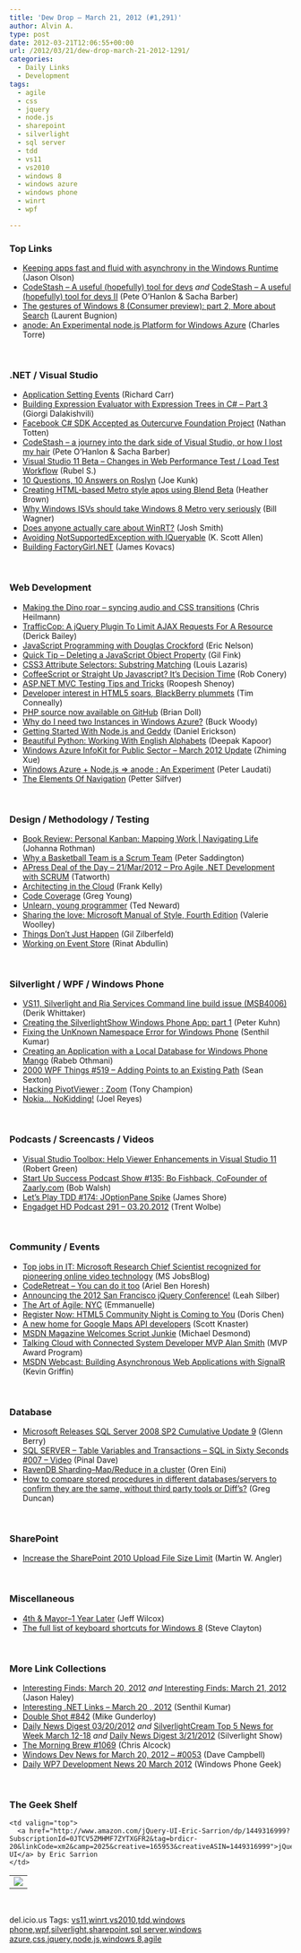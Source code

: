 ```yaml
---
title: 'Dew Drop – March 21, 2012 (#1,291)'
author: Alvin A.
type: post
date: 2012-03-21T12:06:55+00:00
url: /2012/03/21/dew-drop-march-21-2012-1291/
categories:
  - Daily Links
  - Development
tags:
  - agile
  - css
  - jquery
  - node.js
  - sharepoint
  - silverlight
  - sql server
  - tdd
  - vs11
  - vs2010
  - windows 8
  - windows azure
  - windows phone
  - winrt
  - wpf

---
```

### <a name="top"></a>Top Links

  * [Keeping apps fast and fluid with asynchrony in the Windows Runtime][1] (Jason Olson)
  * [CodeStash &#8211; A useful (hopefully) tool for devs][2] _and_ [CodeStash &#8211; A useful (hopefully) tool for devs II][3] (Pete O&#8217;Hanlon & Sacha Barber)
  * [The gestures of Windows 8 (Consumer preview): part 2, More about Search][4] (Laurent Bugnion)
  * [anode: An Experimental node.js Platform for Windows Azure][5] (Charles Torre)

&#160;

### <a name="dotnet"></a>.NET / Visual Studio

  * [Application Setting Events][6] (Richard Carr)
  * [Building Expression Evaluator with Expression Trees in C# – Part 3][7] (Giorgi Dalakishvili)
  * [Facebook C# SDK Accepted as Outercurve Foundation Project][8] (Nathan Totten)
  * [CodeStash &#8211; a journey into the dark side of Visual Studio, or how I lost my hair][9] (Pete O&#8217;Hanlon & Sacha Barber)
  * [Visual Studio 11 Beta &#8211; Changes in Web Performance Test / Load Test Workflow][10] (Rubel S.)
  * [10 Questions, 10 Answers on Roslyn][11] (Joe Kunk)
  * [Creating HTML-based Metro style apps using Blend Beta][12] (Heather Brown)
  * [Why Windows ISVs should take Windows 8 Metro very seriously][13] (Bill Wagner)
  * [Does anyone actually care about WinRT?][14] (Josh Smith)
  * [Avoiding NotSupportedException with IQueryable][15] (K. Scott Allen)
  * [Building FactoryGirl.NET][16] (James Kovacs)

&#160;

### <a name="web"></a>Web Development

  * [Making the Dino roar – syncing audio and CSS transitions][17] (Chris Heilmann)
  * [TrafficCop: A jQuery Plugin To Limit AJAX Requests For A Resource][18] (Derick Bailey)
  * [JavaScript Programming with Douglas Crockford][19] (Eric Nelson)
  * [Quick Tip – Deleting a JavaScript Object Property][20] (Gil Fink)
  * [CSS3 Attribute Selectors: Substring Matching][21] (Louis Lazaris)
  * [CoffeeScript or Straight Up Javascript? It’s Decision Time][22] (Rob Conery)
  * [ASP.NET MVC Testing Tips and Tricks][23] (Roopesh Shenoy)
  * [Developer interest in HTML5 soars, BlackBerry plummets][24] (Tim Conneally)
  * [PHP source now available on GitHub][25] (Brian Doll)
  * [Why do I need two Instances in Windows Azure?][26] (Buck Woody)
  * [Getting Started With Node.js and Geddy][27] (Daniel Erickson)
  * [Beautiful Python: Working With English Alphabets][28] (Deepak Kapoor)
  * [Windows Azure InfoKit for Public Sector – March 2012 Update][29] (Zhiming Xue)
  * [Windows Azure + Node.js => anode : An Experiment][30] (Peter Laudati)
  * [The Elements Of Navigation][31] (Petter Silfver)

&#160;

### <a name="design"></a>Design / Methodology / Testing

  * [Book Review: Personal Kanban: Mapping Work | Navigating Life][32] (Johanna Rothman)
  * [Why a Basketball Team is a Scrum Team][33] (Peter Saddington)
  * [APress Deal of the Day &#8211; 21/Mar/2012 &#8211; Pro Agile .NET Development with SCRUM][34] (Tatworth)
  * [Architecting in the Cloud][35] (Frank Kelly)
  * [Code Coverage][36] (Greg Young)
  * [Unlearn, young programmer][37] (Ted Neward)
  * [Sharing the love: Microsoft Manual of Style, Fourth Edition][38] (Valerie Woolley)
  * [Things Don’t Just Happen][39] (Gil Zilberfeld)
  * [Working on Event Store][40] (Rinat Abdullin)

&#160;

### <a name="silverlight"></a>Silverlight / WPF / Windows Phone

  * [VS11, Silverlight and Ria Services Command line build issue (MSB4006)][41] (Derik Whittaker)
  * [Creating the SilverlightShow Windows Phone App: part 1][42] (Peter Kuhn)
  * [Fixing the UnKnown Namespace Error for Windows Phone][43] (Senthil Kumar)
  * [Creating an Application with a Local Database for Windows Phone Mango][44] (Rabeb Othmani)
  * <a href="http://wpf.2000things.com/2012/03/21/519-adding-points-to-an-existing-path" target="_blank">2000 WPF Things #519 – Adding Points to an Existing Path</a> (Sean Sexton)
  * [Hacking PivotViewer : Zoom][45] (Tony Champion)
  * [Nokia… NoKidding!][46] (Joel Reyes)

&#160;

### <a name="podcasts"></a>Podcasts / Screencasts / Videos

  * [Visual Studio Toolbox: Help Viewer Enhancements in Visual Studio 11][47] (Robert Green)
  * <a href="http://startupsuccesspodcast.com/2012/03/show-135-bo-fishback-cofounder-of-zaarly-com/" target="_blank">Start Up Success Podcast Show #135: Bo Fishback, CoFounder of Zaarly.com</a> (Bob Walsh)
  * [Let&#8217;s Play TDD #174: JOptionPane Spike][48] (James Shore)
  * [Engadget HD Podcast 291 &#8211; 03.20.2012][49] (Trent Wolbe)

&#160;

### <a name="events"></a>Community / Events

  * [Top jobs in IT: Microsoft Research Chief Scientist recognized for pioneering online video technology][50] (MS JobsBlog)
  * [CodeRetreat – You can do it too][51] (Ariel Ben Horesh)
  * [Announcing the 2012 San Francisco jQuery Conference!][52] (Leah Silber)
  * [The Art of Agile: NYC][53] (Emmanuelle)
  * [Register Now: HTML5 Community Night is Coming to You][54] (Doris Chen)
  * [A new home for Google Maps API developers][55] (Scott Knaster)
  * [MSDN Magazine Welcomes Script Junkie][56] (Michael Desmond)
  * [Talking Cloud with Connected System Developer MVP Alan Smith][57] (MVP Award Program)
  * [MSDN Webcast: Building Asynchronous Web Applications with SignalR][58] (Kevin Griffin)

&#160;

### <a name="sql"></a>Database

  * [Microsoft Releases SQL Server 2008 SP2 Cumulative Update 9][59] (Glenn Berry)
  * [SQL SERVER – Table Variables and Transactions – SQL in Sixty Seconds #007 – Video][60] (Pinal Dave)
  * [RavenDB Sharding–Map/Reduce in a cluster][61] (Oren Eini)
  * [How to compare stored procedures in different databases/servers to confirm they are the same, without third party tools or Diff&#8217;s?][62] (Greg Duncan)

&#160;

### <a name="sp"></a>SharePoint

  * [Increase the SharePoint 2010 Upload File Size Limit][63] (Martin W. Angler)

&#160;

### <a name="misc"></a>Miscellaneous

  * [4th & Mayor–1 Year Later][64] (Jeff Wilcox)
  * [The full list of keyboard shortcuts for Windows 8][65] (Steve Clayton)

&#160;

### <a name="links"></a>More Link Collections

  * [Interesting Finds: March 20, 2012][66] _and_ [Interesting Finds: March 21, 2012][67] (Jason Haley)
  * [Interesting .NET Links – March 20 , 2012][68] (Senthil Kumar)
  * [Double Shot #842][69] (Mike Gunderloy)
  * [Daily News Digest 03/20/2012][70] _and_ [SilverlightCream Top 5 News for Week March 12-18][71] _and_&#160;<a href="http://feedproxy.google.com/~r/silverlightshow/~3/tSwU1JZaKPE/Daily-News-Digest-3-21-2012.aspx" target="_blank">Daily News Digest 3/21/2012</a> (Silverlight Show)
  * [The Morning Brew #1069][72] (Chris Alcock)
  * [Windows Dev News for March 20, 2012 &#8211; #0053][73] (Dave Campbell)
  * [Daily WP7 Development News 20 March 2012][74] (Windows Phone Geek)

&#160;

### <a name="shelf"></a>The Geek Shelf

<table border="0" cellspacing="0" cellpadding="0">
  <tr>
    <td>
      <img data-recalc-dims="1" decoding="async" src="https://i0.wp.com/ecx.images-amazon.com/images/I/41gTgmXBqSL._SL160_.jpg?w=660" />
    </td>
    
    <td valign="top">
      <a href="http://www.amazon.com/jQuery-UI-Eric-Sarrion/dp/1449316999?SubscriptionId=0JTCV5ZMHMF7ZYTXGFR2&tag=brdicr-20&linkCode=xm2&camp=2025&creative=165953&creativeASIN=1449316999">jQuery UI</a> by Eric Sarrion
    </td>
  </tr>
</table>

&#160;

<div style="padding-bottom: 0px; margin: 0px; padding-left: 0px; padding-right: 0px; display: inline; float: none; padding-top: 0px" id="scid:0767317B-992E-4b12-91E0-4F059A8CECA8:9c6b5496-d711-456a-8f38-2ebf47a9743a" class="wlWriterEditableSmartContent">
  del.icio.us Tags: <a href="http://del.icio.us/popular/vs11" rel="tag">vs11</a>,<a href="http://del.icio.us/popular/winrt" rel="tag">winrt</a>,<a href="http://del.icio.us/popular/vs2010" rel="tag">vs2010</a>,<a href="http://del.icio.us/popular/tdd" rel="tag">tdd</a>,<a href="http://del.icio.us/popular/windows+phone" rel="tag">windows phone</a>,<a href="http://del.icio.us/popular/wpf" rel="tag">wpf</a>,<a href="http://del.icio.us/popular/silverlight" rel="tag">silverlight</a>,<a href="http://del.icio.us/popular/sharepoint" rel="tag">sharepoint</a>,<a href="http://del.icio.us/popular/sql+server" rel="tag">sql server</a>,<a href="http://del.icio.us/popular/windows+azure" rel="tag">windows azure</a>,<a href="http://del.icio.us/popular/css" rel="tag">css</a>,<a href="http://del.icio.us/popular/jquery" rel="tag">jquery</a>,<a href="http://del.icio.us/popular/node.js" rel="tag">node.js</a>,<a href="http://del.icio.us/popular/windows+8" rel="tag">windows 8</a>,<a href="http://del.icio.us/popular/agile" rel="tag">agile</a>
</div>

 [1]: http://blogs.msdn.com/b/windowsappdev/archive/2012/03/20/keeping-apps-fast-and-fluid-with-asynchrony-in-the-windows-runtime.aspx
 [2]: http://www.codeproject.com/Articles/351465/CodeStash-A-useful-hopefully-tool-for-devs
 [3]: http://www.codeproject.com/Articles/351472/CodeStash-A-useful-hopefully-tool-for-devs-II
 [4]: http://feedproxy.google.com/~r/galasoft/~3/4qZsmq__b10/the-gestures-of-windows-8-consumer-preview-part-2-more.aspx
 [5]: http://channel9.msdn.com/Blogs/Charles/anode-An-Experimental-nodejs-Platform-for-Windows-Azure
 [6]: http://feedproxy.google.com/~r/BlackwaspLatestAdditions/~3/_afUogArhMI/RSSLanding.aspx
 [7]: http://feedproxy.google.com/~r/AboutMyCode/~3/sIwRgSCMaBI/
 [8]: http://feedproxy.google.com/~r/ntotten/~3/A2HlpmZRbbY/
 [9]: http://www.codeproject.com/Articles/351172/CodeStash-a-journey-into-the-dark-side-of-Visual-S
 [10]: http://blogs.msdn.com/b/visualstudioalm/archive/2012/03/20/visual-studio-11-beta-changes-in-web-performance-test-load-test-workflow.aspx
 [11]: http://visualstudiomagazine.com/articles/2012/03/20/10-questions-10-answers-on-roslyn.aspx
 [12]: http://blendinsider.com/technical/creating-html-based-metro-style-apps-using-blend-beta-2012-03-20/
 [13]: http://feedproxy.google.com/~r/billwagner/~3/u1udFZQiv9c/why-windows-isvs-should-take-windows-8-metro-very-seriously
 [14]: http://joshsmithonwpf.wordpress.com/2012/03/20/does-anyone-actually-care-about-winrt/
 [15]: http://odetocode.com/Blogs/scott/archive/2012/03/19/avoiding-notsupportedexception-with-iqueryable.aspx
 [16]: http://feedproxy.google.com/~r/CodeBetter/~3/gdCfmlyiMMU/
 [17]: http://hacks.mozilla.org/2012/03/making-the-dino-roar-syncing-audio-and-css-transitions/
 [18]: http://feedproxy.google.com/~r/LosTechies/~3/EEtb2A6Hs7c/
 [19]: http://feedproxy.google.com/~r/IUpdateable/~3/eMYThVtsmVc/
 [20]: http://feedproxy.google.com/~r/GilFinkBlog/~3/XBvdTLf7cZo/quick-tip-deleting-a-javascript-object-property.aspx
 [21]: http://www.impressivewebs.com/css3-attribute-selectors-substring-matching/
 [22]: http://feedproxy.google.com/~r/wekeroad/EeKc/~3/2Yc7HeAyGGQ/
 [23]: http://www.infoq.com/news/2012/03/aspnet-unit-test
 [24]: http://feeds.betanews.com/~r/bn/~3/yuckMRv31W0/
 [25]: https://github.com/blog/1084-php-source-now-available-on-github
 [26]: http://blogs.msdn.com/b/buckwoody/archive/2012/03/20/why-do-i-need-two-roles-in-windows-azure.aspx
 [27]: http://feedproxy.google.com/~r/nettuts/~3/XOdIowQ3cEc/
 [28]: http://feedproxy.google.com/~r/OneDotNetWay/~3/y01KUFhc7Ac/
 [29]: http://blogs.msdn.com/b/zxue/archive/2012/03/20/windows-azure-infokit-for-public-sector-march-2012-update.aspx
 [30]: http://feedproxy.google.com/~r/peterlau/~3/Emc9EC62l9Y/windows-azure-node-js-gt-anode-an-experiment.aspx
 [31]: http://www.smashingmagazine.com/2012/03/20/the-elements-of-navigation/
 [32]: http://feedproxy.google.com/~r/ManagingProductDevelopment/~3/EtwMxjTcss0/book-review-personal-kanban-mapping-work-navigating-life.html
 [33]: http://feedproxy.google.com/~r/agilescout/~3/PHlUfNPpZaU/
 [34]: http://geekswithblogs.net/TATWORTH/archive/2012/03/21/apress-deal-of-the-day---21mar2012---pro-agile.aspx
 [35]: http://feedproxy.google.com/~r/TheArtAndCraftOfGreatSoftwareArchitectureAndDevelopment/~3/q-6LvHZSyM8/architecting-in-cloud.html
 [36]: http://feedproxy.google.com/~r/CodeBetter/~3/1ns-HJfV46w/
 [37]: http://blogs.tedneward.com/2012/03/21/Unlearn+Young+Programmer.aspx
 [38]: http://blogs.msdn.com/b/microsoft_press/archive/2012/03/20/sharing-the-love-microsoft-manual-of-style-fourth-edition.aspx
 [39]: http://feedproxy.google.com/~r/gilzilberfeld/~3/BYsu2MQAEnY/things-dont-just-happen.html
 [40]: http://feeds.abdullin.com/~r/RinatAbdullin/~3/CXFgD9UncS4/working-on-event-store.html
 [41]: http://feedproxy.google.com/~r/Devlicious/~3/PkkxZJwhDE4/vs11-silverlight-and-ria-services-command-line-build-issue-msb4006.aspx
 [42]: http://www.silverlightshow.net/items/Creating-the-SilverlightShow-Windows-Phone-App.aspx
 [43]: http://mobile.dzone.com/articles/fixing-unknown-namespace-error
 [44]: http://mobile.dzone.com/articles/creating-application-local
 [45]: http://feedproxy.google.com/~r/tonychampion/~3/w-07NCeGVHY/
 [46]: http://blogs.msdn.com/b/publicsector/archive/2012/03/20/nokia-nokidding.aspx
 [47]: http://channel9.msdn.com/Shows/Visual-Studio-Toolbox/Visual-Studio-Toolbox-Help-Viewer-Enhancements-in-Visual-Studio-11
 [48]: http://jamesshore.com/Blog/Lets-Play/Episode-174.html
 [49]: http://www.engadget.com/2012/03/20/engadget-hd-podcast-291-03-20-2012/
 [50]: http://feeds.microsoftjobsblog.com/~r/MicrosoftJobsBlog/~3/YZ7mLpIJUFM/top-jobs-in-it-rico-malvar
 [51]: http://blogs.microsoft.co.il/blogs/arielbh/archive/2012/03/20/coderetreat-you-can-do-it-too.aspx
 [52]: http://feedproxy.google.com/~r/jquery/~3/Qkc0MccCdpY/
 [53]: http://www.futureworksconsulting.com/blog/2012/03/20/artofagilenyc/
 [54]: http://blogs.msdn.com/b/dorischen/archive/2012/03/20/register-now-html5-community-night-is-coming-to-you.aspx
 [55]: http://feedproxy.google.com/~r/GDBcode/~3/XU71Z9aTdjo/new-home-for-google-maps-api-developers.html
 [56]: http://blogs.msdn.com/b/msdnmagazine/archive/2012/03/20/10285505.aspx
 [57]: http://blogs.msdn.com/b/mvpawardprogram/archive/2012/03/20/talking-cloud-with-connected-system-mvp-alan-smith.aspx
 [58]: http://our.componentone.com/2012/03/20/msdn-webcast-building-asynchronous-web-applications-with-signalr/
 [59]: http://www.sqlservercentral.com/blogs/glennberry/2012/03/20/microsoft-releases-sql-server-2008-sp2-cumulative-update-9/
 [60]: http://blog.sqlauthority.com/2012/03/21/sql-server-table-variables-and-transactions-sql-in-sixty-seconds-007-video/
 [61]: http://feedproxy.google.com/~r/AyendeRahien/~3/gO4tbG5wzA4/ravendb-shardingndash-map-reduce-in-a-cluster
 [62]: http://coolthingoftheday.blogspot.com/2012/03/how-to-compare-stored-procedures-in.html
 [63]: http://angler.wordpress.com/2012/03/21/increase-the-sharepoint-2010-upload-file-size-limit/
 [64]: http://www.jeff.wilcox.name/2012/03/one-year-of-4thandmayor/
 [65]: http://blogs.technet.com/b/next/archive/2012/03/20/the-full-list-of-keyboard-shortcuts-for-windows-8.aspx
 [66]: http://jasonhaley.com/blog/post.aspx?id=214c5fca-e42a-4dc6-90b9-2c2f21d3994c
 [67]: http://jasonhaley.com/blog/post.aspx?id=0d4c64f3-ccb2-46a0-b87c-555bd5513771
 [68]: http://techblog.ginktage.com/2012/03/interesting-net-links-march-20-2012/
 [69]: http://afreshcup.com/home/2012/3/20/double-shot-842.html
 [70]: http://feedproxy.google.com/~r/silverlightshow/~3/MByItz5fndA/Daily-News-Digest-03-20-2012.aspx
 [71]: http://feedproxy.google.com/~r/silverlightshow/~3/eTvANlTvUAE/SilverlightCream-Top-5-News-for-Week-March-12-18.aspx
 [72]: http://feedproxy.google.com/~r/ReflectivePerspective/~3/jpOhavwUjdM/
 [73]: http://www.windowsdevnews.com/Blogs.aspx?ID=83
 [74]: http://feedproxy.google.com/~r/Windowsphonegeek/~3/2y2pZ9a6NvE/daily-wp7-development-news-20-march-2012